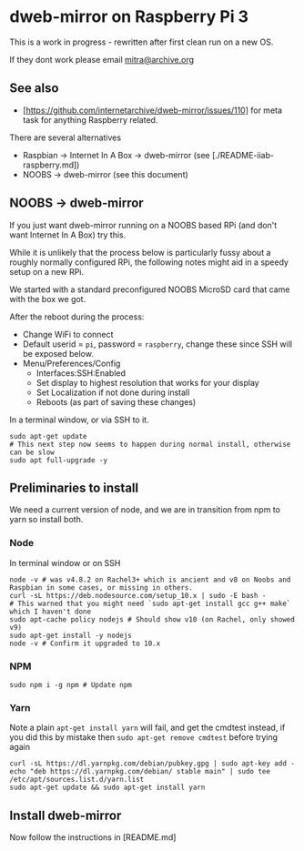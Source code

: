 # dweb-mirror on Raspberry Pi 3

This is a work in progress - rewritten after first clean run on a new OS.

If they dont work please email mitra@archive.org

## See also
* [https://github.com/internetarchive/dweb-mirror/issues/110] for meta task for anything Raspberry related.

There are several alternatives
* Raspbian -> Internet In A Box -> dweb-mirror (see [./README-iiab-raspberry.md])
* NOOBS -> dweb-mirror (see this document)


## NOOBS -> dweb-mirror

If you just want dweb-mirror running on a NOOBS based RPi (and don't want Internet In A Box) try this. 

While it is unlikely that the process below is particularly fussy about a roughly normally configured RPi, 
the following notes might aid in a speedy setup on a new RPi.

We started with a standard preconfigured NOOBS MicroSD card that came with the box we got. 

After the reboot during the process:
* Change WiFi to connect
* Default userid = `pi`, password = `raspberry`, change these since SSH will be exposed below.
* Menu/Preferences/Config
  * Interfaces:SSH:Enabled
  * Set display to highest resolution that works for your display
  * Set Localization if not done during install
  * Reboots (as part of saving these changes)

In a terminal window, or via SSH to it. 
```
sudo apt-get update
# This next step now seems to happen during normal install, otherwise can be slow
sudo apt full-upgrade -y 
```

## Preliminaries to install

We need a current version of node, 
and we are in transition from npm to yarn so install both. 


### Node
In terminal window or on SSH
```
node -v # was v4.8.2 on Rachel3+ which is ancient and v8 on Noobs and Raspbian in some cases, or missing in others.
curl -sL https://deb.nodesource.com/setup_10.x | sudo -E bash -
# This warned that you might need `sudo apt-get install gcc g++ make` which I haven't done
sudo apt-cache policy nodejs # Should show v10 (on Rachel, only showed v9)
sudo apt-get install -y nodejs
node -v # Confirm it upgraded to 10.x
```
### NPM
```
sudo npm i -g npm # Update npm
```

### Yarn
Note a plain `apt-get install yarn` will fail, and get the cmdtest instead, if you did this by mistake then `sudo apt-get remove cmdtest` before trying again
```
curl -sL https://dl.yarnpkg.com/debian/pubkey.gpg | sudo apt-key add -
echo "deb https://dl.yarnpkg.com/debian/ stable main" | sudo tee /etc/apt/sources.list.d/yarn.list
sudo apt-get update && sudo apt-get install yarn
```

## Install dweb-mirror

Now follow the instructions in [README.md]